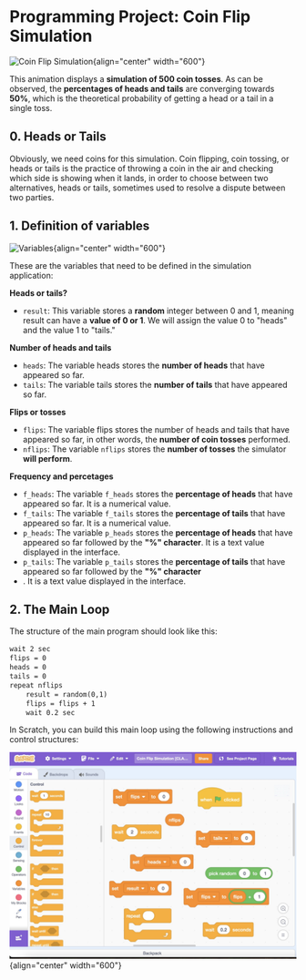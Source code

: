 # Programming Project: Coin Flip Simulation

![Coin Flip Simulation](img/CoinFlipSimulation500.gif){align="center" width="600"}

This animation displays a **simulation of 500 coin tosses**. As can be observed, the **percentages of heads and tails** are converging towards **50%**, which is the theoretical probability of getting a head or a tail in a single toss.

## 0. Heads or Tails

Obviously, we need coins for this simulation. Coin flipping, coin tossing, or heads or tails is the practice of throwing a coin in the air and checking which side is showing when it lands, in order to choose between two alternatives, heads or tails, sometimes used to resolve a dispute between two parties.

## 1. Definition of variables

![Variables](img/flipcoin_variables.gif){align="center" width="600"}

These are the variables that need to be defined in the simulation application:

**Heads or tails?**

* `result`: This variable stores a **random** integer between 0 and 1, meaning result can have a **value of 0 or 1**. We will assign the value 0 to "heads" and the value 1 to "tails."

**Number of heads and tails**

* `heads`: The variable heads stores the **number of heads** that have appeared so far.
* `tails`: The variable tails stores the **number of tails** that have appeared so far.

**Flips or tosses**

* `flips`: The variable flips stores the number of heads and tails that have appeared so far, in other words, the **number of coin tosses** performed.
* `nflips`: The variable `nflips` stores the **number of tosses** the simulator **will perform**.

**Frequency and percetages**

* `f_heads`: The variable `f_heads` stores the **percentage of heads** that have appeared so far. It is a numerical value.
* `f_tails`: The variable `f_tails` stores the **percentage of tails** that have appeared so far. It is a numerical value.
* `p_heads`: The variable `p_heads` stores the **percentage of heads** that have appeared so far followed by the **"%" character**. It is a text value displayed in the interface.
* `p_tails`: The variable `p_tails` stores the **percentage of tails** that have appeared so far followed by the **"%" character**
* . It is a text value displayed in the interface.

## 2. The Main Loop

The structure of the main program should look like this:

    wait 2 sec
    flips = 0
    heads = 0
    tails = 0
    repeat nflips
        result = random(0,1)
        flips = flips + 1
        wait 0.2 sec
    
In Scratch, you can build this main loop using the following instructions and control structures:

![Main Loop](img/main_loop_puzzle.jpg){align="center" width="600"}

